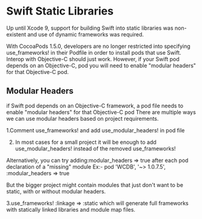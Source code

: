 # Swift Static Libraries

Up until Xcode 9, support for building Swift into static libraries was non-existent and use of dynamic frameworks was required.

With CocoaPods 1.5.0, developers are no longer restricted into specifying use_frameworks! in their Podfile in order to install pods that use Swift. Interop with Objective-C should just work. However, if your Swift pod depends on an Objective-C, pod you will need to enable "modular headers" for that Objective-C pod.

## Modular Headers

if Swift pod depends on an Objective-C framework, a pod file needs to enable "modular headers" for that Objective-C pod
There are multiple ways we can use modular headers based on project requirements.

1.Comment use_frameworks! and add use_modular_headers!  in pod file

2. In most cases for a small project it will be enough to add use_modular_headers! instead of the removed use_frameworks!

Alternatively, you can try adding:modular_headers => true after each pod declaration of a "missing" module
Ex:- pod 'WCDB', '~> 1.0.7.5', :modular_headers => true

But the bigger project might contain modules that just don't want to be static, with or without modular headers.

3.use_frameworks! :linkage => :static which will generate full frameworks with statically linked libraries and module map files.


